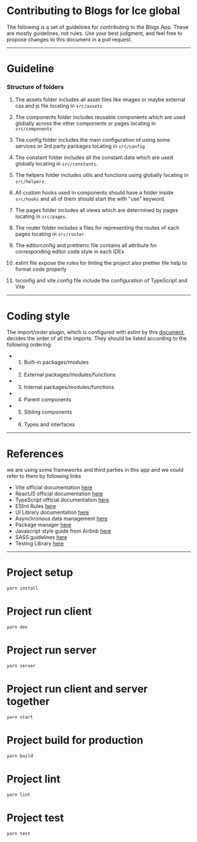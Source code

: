 # Contributing to Blogs for Ice global

The following is a set of guidelines for contributing to the Blogs App.
These are mostly guidelines, not rules. Use your best judgment, and feel free to propose changes to this document in a pull request.

---

# Guideline

### Structure of folders

1.  The assets folder includes all asset files like images or maybe external css and js file locating in `src/assets`

2.  The components folder includes reusable components which are used globally across the other components or pages locating in `src/components`

3.  The config folder includes the main configuration of using some services or 3rd party packages locating in `src/config`

4.  The constant folder includes all the constant data which are used globally locating in `src/constants`.

5.  The helpers folder includes utils and functions using globally locating in `src/helpers`.

6.  All custom hooks used in components should have a folder inside `src/hooks` and all of them should start the with "use" keyword.

7.  The pages folder includes all views which are determined by pages locating in `src/pages`.

8.  The router folder includes a files for representing the routes of each pages locating in `src/router`.

9.  The editorconfig and prettierrc file contains all attribute for corresponding editor code style in each IDEs

10. eslint file expose the rules for linting the project also prettier file help to format code properly

11. tsconfig and vite.config file include the configuration of TypeScript and Vite

---

# Coding style

The import/order plugin, which is configured with eslint by this [document](https://github.com/import-js/eslint-plugin-import), decides the order of all the imports. They should be listed according to the following ordering:

- 1.  Built-in packages/modules
- 2.  External packages/modules/functions
- 3.  Internal packages/modules/functions
- 4.  Parent components
- 5.  Sibling components
- 6.  Types and interfaces

---

# References

we are using some frameworks and third parties in this app and we could refer to them by following links

- Vite official documentation [here](https://vitejs.dev/)
- ReactJS official documentation [here](https://reactjs.org/)
- TypeScript official documentation [here](https://www.typescriptlang.org/)
- ESlint Rules [here](https://eslint.org/docs/latest/rules)
- UI Library documentation [here](https://mui.com/)
- Asynchronous data management [here](https://tanstack.com/query/v4/docs/overview)
- Package manager [here](https://yarnpkg.com/)
- Javascript style guide from Airbnb [here](https://github.com/airbnb/javascript)
- SASS guidelines [here](https://sass-guidelin.es/#architecture)
- Testing Library [here](https://testing-library.com/)

---

# Project setup

```
yarn install
```

# Project run client

```
yarn dev
```

# Project run server

```
yarn server
```

# Project run client and server together

```
yarn start
```

# Project build for production

```
yarn build
```

# Project lint

```
yarn lint
```

# Project test

```
yarn test
```
